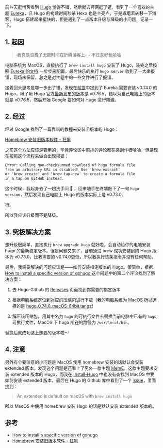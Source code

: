 
前些天逛博客看到 [Hugo](https://gohugo.io/) 觉得不错，然后就去官网逛了逛，看到了一个喜欢的主题 [Eureka](https://github.com/wangchucheng/hugo-eureka)，且 Hugo 的构建时间秒杀 Hexo 也是个亮点，于是琢磨着转移一下博客，Hugo 搭建起来挺快的，但是遇到了一点版本升级与降级的小问题，记录一下。

<!--more-->

## 1. 起因

> 我真是浪费了无数时间在折腾博客上- - 不过真好玩哈哈

电脑系统为 MacOS，直接执行了 `brew install hugo` 安装了 Hugo，装完之后按照 [Eureka 的文档](https://www.wangchucheng.com/zh/docs/) 一步步来配置，最后快乐的执行  `hugo server` 收到了一大串报错，现场未保留，总之是对主题中的一些文件进行了报错。

接着回头思考是哪一步出了错，发现在[前提](https://www.wangchucheng.com/zh/docs/eureka/getting-started/#%E5%89%8D%E6%8F%90)中提到了 Eureka 需要安装 v0.74.0 的 Hugo，瞅了瞅 Hugo 官方[最新发布的版本](https://github.com/gohugoio/hugo/releases/tag/v0.76.5)是 v0.76.5，错以为自己电脑上的版本就是 v0.76.5，然后开始 Google 要如何对 Hugo 进行降级。

## 2. 经过

经过 Google 找到了一篇靠谱的教程来安装旧版本的 Hugo：

[Homebrew 安装旧版本软件 - 狂飙](https://networm.me/2019/10/27/installing-old-homebrew-formulas/)

<!-- 这里闲下来也写一下详细的步骤 -->

之前这个方法应该是管用的，毕竟评论区中前排的评论都在感谢作者哈哈，但是现在按照这个流程来做会出现报错：

```txt
Error: Calling Non-checksummed download of hugo formula file 
from an arbitrary URL is disabled! Use 'brew extract' 
or 'brew create' and 'brew tap-new' to create a formula file 
in a tap on GitHub instead.
```

这个时候，我起身去了一趟洗手间 🚻 ，回来随手在终端敲下了一句 `hugo version`，然后发现自己电脑上 Hugo 的版本实际上是 v0.73.0。

行。

所以我应该升级而不是降级。

## 3. 究极解决方案

想升级很简单，直接执行 `brew upgrade hugo` 就好啦，会自动给你的电脑安装 hugo 的最新稳定版本。但是问题又来了，目前通过 brew 成功安装到的 Hugo 版本为 v0.73.0，比我需要的 v0.74.0更低，所以我执行该条指令并没有任何帮助。

最后，我需要解决的问题应该是——如何安装指定版本的 Hugo。很简单，根据 [How to install a specific version of gohugo ](https://discourse.gohugo.io/t/how-to-install-a-specific-version-of-gohugo/23542)这个问题中的第二个评论找到了解决方案：

1. 去 Hugo-Github 的 [Releases](https://github.com/gohugoio/hugo/releases) 页面找到你需要的指定版本

2. 根据电脑系统定位到对应的压缩包进行下载（我的电脑系统为 MacOS 所以选择的是 [hugo_0.74.0_macOS-64bit.tar.gz](https://github.com/gohugoio/hugo/releases/download/v0.74.0/hugo_0.74.0_macOS-64bit.tar.gz)）

3. 解压该压缩包，用其中名为 `hugo` 的可执行文件去替换当前电脑中已有的 `hugo` 可执行文件，MacOS 下 hugo 所在的路径为 `/usr/local/bin`。

替换后就成功装上想要的版本啦～

## 4. 注意

另外有个要注意的小问题是 MacOS 使用 homebrew 安装的话默认会安装 extended 版本。发现这个问题是还看上了另外一款主题 [MemE](https://github.com/reuixiy/hugo-theme-meme)，这款主题要求安装 extended 版本的 Hugo，而我在 [Install-Hugo](https://gohugo.io/getting-started/installing/) 中也没有查找到 MacOS 中要如何安装 extended 版本，最后在 Hugo 的 Github 库中看到了一个 [issue](https://github.com/gohugoio/hugoDocs/issues/823)，里面提到：

> An extended is default on macOS with `brew install hugo`

所以 MacOS 中使用 homebrew 安装 Hugo 的话是默认安装 extended 版本的。

## 参考

- [How to install a specific version of gohugo ](https://discourse.gohugo.io/t/how-to-install-a-specific-version-of-gohugo/23542)
- [Homebrew 安装旧版本软件 - 狂飙](https://networm.me/2019/10/27/installing-old-homebrew-formulas/)